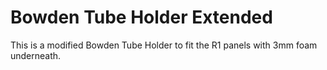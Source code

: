 
# Bowden Tube Holder Extended

This is a modified Bowden Tube Holder to fit the R1 panels with 3mm foam underneath. 
